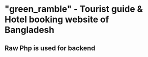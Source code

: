 # "green_ramble" - Tourist guide & Hotel booking website of Bangladesh
## Raw Php is used for backend
